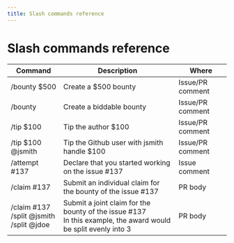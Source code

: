 ```yaml
---
title: Slash commands reference
---
```


# Slash commands reference

<div class="scrollbar-thin w-full overflow-auto">
  <table class="caption-bottom w-full text-sm -ml-4">
    <thead class="[&amp;_tr]:border-b">
      <tr class="border-b transition-colors hover:bg-gray-100/50 data-[state=selected]:bg-gray-100 dark:hover:bg-white/[2.5%] dark:data-[state=selected]:bg-gray-800">
        <th class="h-12 px-4 text-left align-middle font-medium text-gray-500 dark:text-gray-400 [&amp;:has([role=checkbox])]:pr-0">
          Command
        </th>
        <th class="h-12 px-4 text-left align-middle font-medium text-gray-500 dark:text-gray-400 [&amp;:has([role=checkbox])]:pr-0">
          Description
        </th>
        <th class="h-12 px-4 text-left align-middle font-medium text-gray-500 dark:text-gray-400 [&amp;:has([role=checkbox])]:pr-0">
          Where
        </th>
      </tr>
    </thead>
    <tbody class="[&amp;_tr:last-child]:border-0">
      <tr
        class="border-b transition-colors hover:bg-gray-100/50 data-[state=selected]:bg-gray-100 dark:hover:bg-white/[2.5%] dark:data-[state=selected]:bg-gray-800"
        data-state="false"
      >
        <td class="p-4 align-middle [&amp;:has([role=checkbox])]:pr-0">
          <div class="whitespace-nowrap font-mono text-sm font-semibold leading-6 text-emerald-300">
            /bounty $500
          </div>
        </td>
        <td class="p-4 align-middle [&amp;:has([role=checkbox])]:pr-0">
          <div class="whitespace-nowrap font-mono text-sm font-normal text-gray-300">
            Create a $500 bounty
          </div>
        </td>
        <td class="p-4 align-middle [&amp;:has([role=checkbox])]:pr-0">
          <div class="whitespace-nowrap font-mono text-sm font-normal text-gray-300">
            Issue/PR comment
          </div>
        </td>
      </tr>
      <tr
        class="border-b transition-colors hover:bg-gray-100/50 data-[state=selected]:bg-gray-100 dark:hover:bg-white/[2.5%] dark:data-[state=selected]:bg-gray-800"
        data-state="false"
      >
        <td class="p-4 align-middle [&amp;:has([role=checkbox])]:pr-0">
          <div class="whitespace-nowrap font-mono text-sm font-semibold leading-6 text-emerald-300">
            /bounty
          </div>
        </td>
        <td class="p-4 align-middle [&amp;:has([role=checkbox])]:pr-0">
          <div class="whitespace-nowrap font-mono text-sm font-normal text-gray-300">
            Create a biddable bounty
          </div>
        </td>
        <td class="p-4 align-middle [&amp;:has([role=checkbox])]:pr-0">
          <div class="whitespace-nowrap font-mono text-sm font-normal text-gray-300">
            Issue/PR comment
          </div>
        </td>
      </tr>
      <tr
        class="border-b transition-colors hover:bg-gray-100/50 data-[state=selected]:bg-gray-100 dark:hover:bg-white/[2.5%] dark:data-[state=selected]:bg-gray-800"
        data-state="false"
      >
        <td class="p-4 align-middle [&amp;:has([role=checkbox])]:pr-0">
          <div class="whitespace-nowrap font-mono text-sm font-semibold leading-6 text-emerald-300">
            /tip $100
          </div>
        </td>
        <td class="p-4 align-middle [&amp;:has([role=checkbox])]:pr-0">
          <div class="whitespace-nowrap font-mono text-sm font-normal text-gray-300">
            Tip the author $100
          </div>
        </td>
        <td class="p-4 align-middle [&amp;:has([role=checkbox])]:pr-0">
          <div class="whitespace-nowrap font-mono text-sm font-normal text-gray-300">
            Issue/PR comment
          </div>
        </td>
      </tr>
      <tr
        class="border-b transition-colors hover:bg-gray-100/50 data-[state=selected]:bg-gray-100 dark:hover:bg-white/[2.5%] dark:data-[state=selected]:bg-gray-800"
        data-state="false"
      >
        <td class="p-4 align-middle [&amp;:has([role=checkbox])]:pr-0">
          <div class="whitespace-nowrap font-mono text-sm font-semibold leading-6 text-emerald-300">
            /tip $100 @jsmith
          </div>
        </td>
        <td class="p-4 align-middle [&amp;:has([role=checkbox])]:pr-0">
          <div class="whitespace-nowrap font-mono text-sm font-normal text-gray-300">
            Tip the Github user with jsmith handle $100
          </div>
        </td>
        <td class="p-4 align-middle [&amp;:has([role=checkbox])]:pr-0">
          <div class="whitespace-nowrap font-mono text-sm font-normal text-gray-300">
            Issue/PR comment
          </div>
        </td>
      </tr>
      <tr
        class="border-b transition-colors hover:bg-gray-100/50 data-[state=selected]:bg-gray-100 dark:hover:bg-white/[2.5%] dark:data-[state=selected]:bg-gray-800"
        data-state="false"
      >
        <td class="p-4 align-middle [&amp;:has([role=checkbox])]:pr-0">
          <div class="whitespace-nowrap font-mono text-sm font-semibold leading-6 text-emerald-300">
            /attempt #137
          </div>
        </td>
        <td class="p-4 align-middle [&amp;:has([role=checkbox])]:pr-0">
          <div class="whitespace-nowrap font-mono text-sm font-normal text-gray-300">
            Declare that you started working on the issue #137
          </div>
        </td>
        <td class="p-4 align-middle [&amp;:has([role=checkbox])]:pr-0">
          <div class="whitespace-nowrap font-mono text-sm font-normal text-gray-300">
            Issue comment
          </div>
        </td>
      </tr>
      <tr
        class="border-b transition-colors hover:bg-gray-100/50 data-[state=selected]:bg-gray-100 dark:hover:bg-white/[2.5%] dark:data-[state=selected]:bg-gray-800"
        data-state="false"
      >
        <td class="p-4 align-middle [&amp;:has([role=checkbox])]:pr-0">
          <div class="whitespace-nowrap font-mono text-sm font-semibold leading-6 text-emerald-300">
            /claim #137
          </div>
        </td>
        <td class="p-4 align-middle [&amp;:has([role=checkbox])]:pr-0">
          <div class="whitespace-nowrap font-mono text-sm font-normal text-gray-300">
            Submit an individual claim for the bounty of the issue #137
          </div>
        </td>
        <td class="p-4 align-middle [&amp;:has([role=checkbox])]:pr-0">
          <div class="whitespace-nowrap font-mono text-sm font-normal text-gray-300">PR body</div>
        </td>
      </tr>
      <tr
        class="border-b transition-colors hover:bg-gray-100/50 data-[state=selected]:bg-gray-100 dark:hover:bg-white/[2.5%] dark:data-[state=selected]:bg-gray-800"
        data-state="false"
      >
        <td class="p-4 align-middle [&amp;:has([role=checkbox])]:pr-0">
          <div class="whitespace-nowrap font-mono text-sm font-semibold leading-6 text-emerald-300">
            /claim #137 <br />/split @jsmith <br />/split @jdoe
          </div>
        </td>
        <td class="p-4 align-middle [&amp;:has([role=checkbox])]:pr-0">
          <div class="whitespace-nowrap font-mono text-sm font-normal text-gray-300">
            Submit a joint claim for the bounty of the issue #137<br />In this example, the award would be split evenly into 3
          </div>
        </td>
        <td class="p-4 align-middle [&amp;:has([role=checkbox])]:pr-0">
          <div class="whitespace-nowrap font-mono text-sm font-normal text-gray-300">PR body</div>
        </td>
      </tr>
    </tbody>

  </table>
</div>
